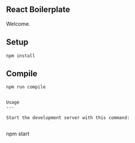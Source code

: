 React Boilerplate
---
 
Welcome.
 
 
Setup
---
 
```
npm install
```
 
 
 
Compile
---
 
```
npm run compile


Usage
---
 
Start the development server with this command:
 
```
npm start
```
 

